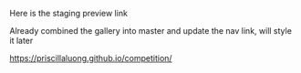 
Here is the staging preview link

Already combined the gallery into master and update the nav link, will style it later

https://priscillaluong.github.io/competition/



